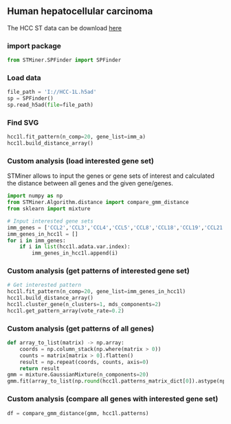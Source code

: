 ## Human hepatocellular carcinoma

The HCC ST data can be download [here](http://lifeome.net/supp/livercancer-st/data.htm)

### import package

```python
from STMiner.SPFinder import SPFinder
```
### Load data

```python
file_path = 'I://HCC-1L.h5ad'
sp = SPFinder()
sp.read_h5ad(file=file_path)
```

### Find SVG

```python
hcc1l.fit_pattern(n_comp=20, gene_list=imm_a)
hcc1l.build_distance_array()
```

### Custom analysis (load interested gene set)
STMiner allows to input the genes or gene sets of interest and calculated the distance between all genes and the given gene/genes.

```python
import numpy as np
from STMiner.Algorithm.distance import compare_gmm_distance
from sklearn import mixture

# Input interested gene sets
imm_genes = ['CCL2','CCL3','CCL4','CCL5','CCL8','CCL18','CCL19','CCL21','CXCL9','CXCL10','CXCL11','CXCL13']
imm_genes_in_hcc1l = []
for i in imm_genes:
    if i in list(hcc1l.adata.var.index):
        imm_genes_in_hcc1l.append(i)
```

### Custom analysis (get patterns of interested gene set)
```python
# Get interested pattern
hcc1l.fit_pattern(n_comp=20, gene_list=imm_genes_in_hcc1l)
hcc1l.build_distance_array()
hcc1l.cluster_gene(n_clusters=1, mds_components=2)
hcc1l.get_pattern_array(vote_rate=0.2)
```

### Custom analysis (get patterns of all genes)
```python
def array_to_list(matrix) -> np.array:
    coords = np.column_stack(np.where(matrix > 0))
    counts = matrix[matrix > 0].flatten()
    result = np.repeat(coords, counts, axis=0)
    return result
gmm = mixture.GaussianMixture(n_components=20)
gmm.fit(array_to_list(np.round(hcc1l.patterns_matrix_dict[0]).astype(np.int32)))
```

### Custom analysis (compare all genes with interested gene set)
```python
df = compare_gmm_distance(gmm, hcc1l.patterns)
```
